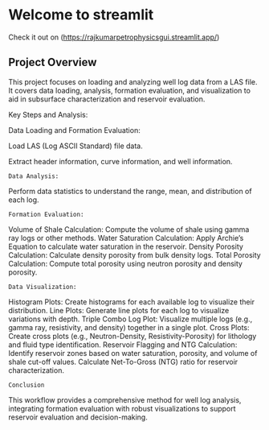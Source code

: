 # Welcome to streamlit

Check it out on (https://rajkumarpetrophysicsgui.streamlit.app/)

## Project Overview

This project focuses on loading and analyzing well log data from a LAS file. It covers data loading, analysis, formation evaluation, and visualization to aid in subsurface characterization and reservoir evaluation.

Key Steps and Analysis:

Data Loading and Formation Evaluation:

Load LAS (Log ASCII Standard) file data.

Extract header information, curve information, and well information.

`Data Analysis:`

Perform data statistics to understand the range, mean, and distribution of each log.

`Formation Evaluation:`

Volume of Shale Calculation: Compute the volume of shale using gamma ray logs or other methods.
Water Saturation Calculation: Apply Archie’s Equation to calculate water saturation in the reservoir.
Density Porosity Calculation: Calculate density porosity from bulk density logs.
Total Porosity Calculation: Compute total porosity using neutron porosity and density porosity.

`Data Visualization:`

Histogram Plots: Create histograms for each available log to visualize their distribution.
Line Plots: Generate line plots for each log to visualize variations with depth.
Triple Combo Log Plot: Visualize multiple logs (e.g., gamma ray, resistivity, and density) together in a single plot.
Cross Plots: Create cross plots (e.g., Neutron-Density, Resistivity-Porosity) for lithology and fluid type identification.
Reservoir Flagging and NTG Calculation:
Identify reservoir zones based on water saturation, porosity, and volume of shale cut-off values.
Calculate Net-To-Gross (NTG) ratio for reservoir characterization.

`Conclusion`

This workflow provides a comprehensive method for well log analysis, integrating formation evaluation with robust visualizations to support reservoir evaluation and decision-making.
